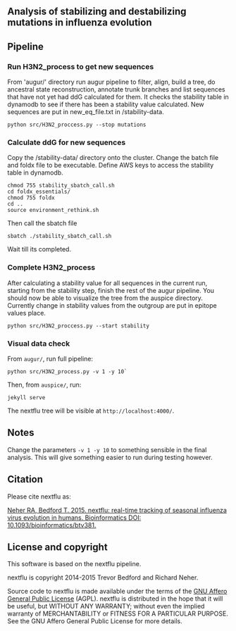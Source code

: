 ## Analysis of stabilizing and destabilizing mutations in influenza evolution

## Pipeline

### Run H3N2_process to get new sequences

From 'augur/' directory run augur pipeline to filter, align, build a tree, do ancestral state reconstruction, annotate trunk branches and list sequences that have not yet had ddG calculated for them. It checks the stability table in dynamodb to see if there has been a stability value calculated. New sequences are put in new_eq_file.txt in /stability-data. 

```
python src/H3N2_proccess.py --stop mutations
```

### Calculate ddG for new sequences

Copy the /stability-data/ directory onto the cluster. Change the batch file and foldx file to be executable. Define AWS keys to access the stability table in dynamodb. 

```
chmod 755 stability_sbatch_call.sh
cd foldx_essentials/
chmod 755 foldx
cd ..
source environment_rethink.sh
```

Then call the sbatch file

```
sbatch ./stability_sbatch_call.sh
```
Wait till its completed.

### Complete H3N2_process

After calculating a stability value for all sequences in the current run, starting from the stability step, finish the rest of the augur pipeline. You should now be able to visualize the tree from the auspice directory. Currently change in stability values from the outgroup are put in epitope values place. 

```
python src/H3N2_proccess.py --start stability
```

### Visual data check

From `augur/`, run full pipeline:

```
python src/H3N2_process.py -v 1 -y 10`
```

Then, from `auspice/`, run:

```
jekyll serve
```

The nextflu tree will be visible at `http://localhost:4000/`.

## Notes

Change the parameters `-v 1 -y 10` to something sensible in the final analysis. This will give something easier to run during testing however.

## Citation

Please cite nextflu as:

[Neher RA, Bedford T. 2015. nextflu: real-time tracking of seasonal influenza virus evolution in humans. Bioinformatics DOI: 10.1093/bioinformatics/btv381.](https://doi.org/10.1093/bioinformatics/btv381)

## License and copyright

This software is based on the nextflu pipeline.

nextflu is copyright 2014-2015 Trevor Bedford and Richard Neher.

Source code to nextflu is made available under the terms of the [GNU Affero General Public License](LICENSE.txt) (AGPL). nextflu is distributed in the hope that it will be useful, but WITHOUT ANY WARRANTY; without even the implied warranty of MERCHANTABILITY or FITNESS FOR A PARTICULAR PURPOSE.  See the GNU Affero General Public License for more details.
